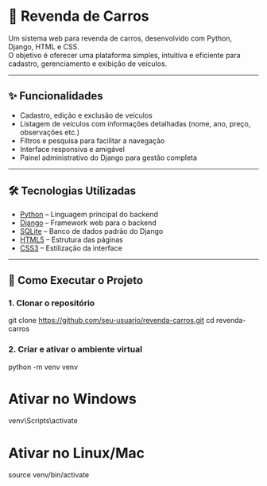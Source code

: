 # 🚗 Revenda de Carros

Um sistema web para revenda de carros, desenvolvido com Python, Django, HTML e CSS.  
O objetivo é oferecer uma plataforma simples, intuitiva e eficiente para cadastro, gerenciamento e exibição de veículos.

------------------------------------------------------------------------------------------------------------------------

## ✨ Funcionalidades

- Cadastro, edição e exclusão de veículos  
- Listagem de veículos com informações detalhadas (nome, ano, preço, observações etc.)  
- Filtros e pesquisa para facilitar a navegação  
- Interface responsiva e amigável  
- Painel administrativo do Django para gestão completa  

------------------------------------------------------------------------------------------------------------------------

## 🛠️ Tecnologias Utilizadas

- [Python](https://www.python.org/) – Linguagem principal do backend  
- [Django](https://www.djangoproject.com/) – Framework web para o backend  
- [SQLite](https://www.sqlite.org/) – Banco de dados padrão do Django  
- [HTML5](https://developer.mozilla.org/docs/Web/HTML) – Estrutura das páginas  
- [CSS3](https://developer.mozilla.org/docs/Web/CSS) – Estilização da interface  

------------------------------------------------------------------------------------------------------------------------

## 🚀 Como Executar o Projeto

### 1. Clonar o repositório

git clone https://github.com/seu-usuario/revenda-carros.git
cd revenda-carros

### 2. Criar e ativar o ambiente virtual

python -m venv venv

# Ativar no Windows
venv\Scripts\activate

# Ativar no Linux/Mac
source venv/bin/activate

